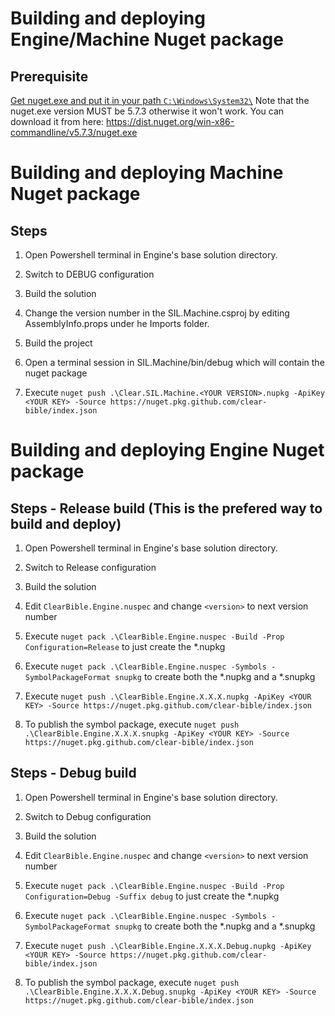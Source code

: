 # Building and deploying Engine/Machine Nuget package

## Prerequisite

[Get nuget.exe and put it in your path `C:\Windows\System32\`](https://www.nuget.org/downloads)
Note that the nuget.exe version MUST be 5.7.3 otherwise it won't work. You can download it from here:
https://dist.nuget.org/win-x86-commandline/v5.7.3/nuget.exe

# Building and deploying Machine Nuget package

## Steps

1. Open Powershell terminal in Engine's base solution directory.		
2. Switch to DEBUG configuration
3. Build the solution


4. Change the version number in the SIL.Machine.csproj by editing AssemblyInfo.props under he Imports folder.
5. Build the project
6. Open a terminal session in SIL.Machine/bin/debug which will contain the nuget package
7. Execute `nuget push .\Clear.SIL.Machine.<YOUR VERSION>.nupkg -ApiKey <YOUR KEY> -Source https://nuget.pkg.github.com/clear-bible/index.json`


# Building and deploying Engine Nuget package

## Steps - Release build (This is the prefered way to build and deploy)

1. Open Powershell terminal in Engine's base solution directory.		
2. Switch to Release configuration
3. Build the solution

4. Edit `ClearBible.Engine.nuspec` and change `<version>` to next version number

5. Execute `nuget pack .\ClearBible.Engine.nuspec -Build -Prop Configuration=Release` to just create the *.nupkg
6. Execute `nuget pack .\ClearBible.Engine.nuspec -Symbols -SymbolPackageFormat snupkg` to create both the *.nupkg and a *.snupkg
7. Execute `nuget push .\ClearBible.Engine.X.X.X.nupkg -ApiKey <YOUR KEY> -Source https://nuget.pkg.github.com/clear-bible/index.json`
8. To publish the symbol package, execute `nuget push .\ClearBible.Engine.X.X.X.snupkg -ApiKey <YOUR KEY> -Source https://nuget.pkg.github.com/clear-bible/index.json`

## Steps - Debug build

1. Open Powershell terminal in Engine's base solution directory.		
2. Switch to Debug configuration
3. Build the solution

4. Edit `ClearBible.Engine.nuspec` and change `<version>` to next version number

5. Execute `nuget pack .\ClearBible.Engine.nuspec -Build -Prop Configuration=Debug -Suffix debug` to just create the *.nupkg
6. Execute `nuget pack .\ClearBible.Engine.nuspec -Symbols -SymbolPackageFormat snupkg` to create both the *.nupkg and a *.snupkg
7. Execute `nuget push .\ClearBible.Engine.X.X.X.Debug.nupkg -ApiKey <YOUR KEY> -Source https://nuget.pkg.github.com/clear-bible/index.json`
8. To publish the symbol package, execute `nuget push .\ClearBible.Engine.X.X.X.Debug.snupkg -ApiKey <YOUR KEY> -Source https://nuget.pkg.github.com/clear-bible/index.json`